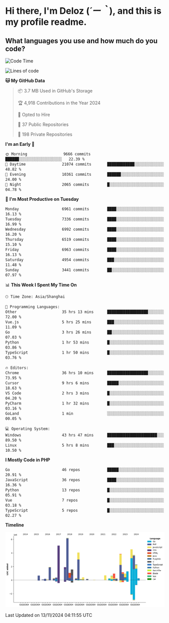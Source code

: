 # **Hi there, I'm Deloz (*´ー｀*), and this is my profile readme.**

## **What languages you use and how much do you code?**

<!--START_SECTION:waka-->
![Code Time](http://img.shields.io/badge/Code%20Time-5%2C036%20hrs%2059%20mins-blue)

![Lines of code](https://img.shields.io/badge/From%20Hello%20World%20I%27ve%20Written-45.2%20million%20lines%20of%20code-blue)

**🐱 My GitHub Data** 

> 📦 3.7 MB Used in GitHub's Storage 
 > 
> 🏆 4,918 Contributions in the Year 2024
 > 
> 💼 Opted to Hire
 > 
> 📜 37 Public Repositories 
 > 
> 🔑 198 Private Repositories 
 > 
**I'm an Early 🐤** 

```text
🌞 Morning                9666 commits        ██████░░░░░░░░░░░░░░░░░░░   22.39 % 
🌆 Daytime                21074 commits       ████████████░░░░░░░░░░░░░   48.82 % 
🌃 Evening                10361 commits       ██████░░░░░░░░░░░░░░░░░░░   24.00 % 
🌙 Night                  2065 commits        █░░░░░░░░░░░░░░░░░░░░░░░░   04.78 % 
```
📅 **I'm Most Productive on Tuesday** 

```text
Monday                   6961 commits        ████░░░░░░░░░░░░░░░░░░░░░   16.13 % 
Tuesday                  7336 commits        ████░░░░░░░░░░░░░░░░░░░░░   16.99 % 
Wednesday                6992 commits        ████░░░░░░░░░░░░░░░░░░░░░   16.20 % 
Thursday                 6519 commits        ████░░░░░░░░░░░░░░░░░░░░░   15.10 % 
Friday                   6963 commits        ████░░░░░░░░░░░░░░░░░░░░░   16.13 % 
Saturday                 4954 commits        ███░░░░░░░░░░░░░░░░░░░░░░   11.48 % 
Sunday                   3441 commits        ██░░░░░░░░░░░░░░░░░░░░░░░   07.97 % 
```


📊 **This Week I Spent My Time On** 

```text
🕑︎ Time Zone: Asia/Shanghai

💬 Programming Languages: 
Other                    35 hrs 13 mins      ██████████████████░░░░░░░   72.00 % 
Vue.js                   5 hrs 25 mins       ███░░░░░░░░░░░░░░░░░░░░░░   11.09 % 
Go                       3 hrs 26 mins       ██░░░░░░░░░░░░░░░░░░░░░░░   07.03 % 
Python                   1 hr 53 mins        █░░░░░░░░░░░░░░░░░░░░░░░░   03.86 % 
TypeScript               1 hr 50 mins        █░░░░░░░░░░░░░░░░░░░░░░░░   03.76 % 

🔥 Editors: 
Chrome                   36 hrs 10 mins      ██████████████████░░░░░░░   73.95 % 
Cursor                   9 hrs 6 mins        █████░░░░░░░░░░░░░░░░░░░░   18.63 % 
VS Code                  2 hrs 3 mins        █░░░░░░░░░░░░░░░░░░░░░░░░   04.20 % 
PyCharm                  1 hr 32 mins        █░░░░░░░░░░░░░░░░░░░░░░░░   03.16 % 
GoLand                   1 min               ░░░░░░░░░░░░░░░░░░░░░░░░░   00.05 % 

💻 Operating System: 
Windows                  43 hrs 47 mins      ██████████████████████░░░   89.50 % 
Linux                    5 hrs 8 mins        ███░░░░░░░░░░░░░░░░░░░░░░   10.50 % 
```

**I Mostly Code in PHP** 

```text
Go                       46 repos            █████░░░░░░░░░░░░░░░░░░░░   20.91 % 
JavaScript               36 repos            ████░░░░░░░░░░░░░░░░░░░░░   16.36 % 
Python                   13 repos            █░░░░░░░░░░░░░░░░░░░░░░░░   05.91 % 
Vue                      7 repos             █░░░░░░░░░░░░░░░░░░░░░░░░   03.18 % 
TypeScript               5 repos             █░░░░░░░░░░░░░░░░░░░░░░░░   02.27 % 
```



**Timeline**

![Lines of Code chart](https://raw.githubusercontent.com/deloz/deloz/main/assets/bar_graph.png)


 Last Updated on 13/11/2024 04:11:55 UTC
<!--END_SECTION:waka-->
